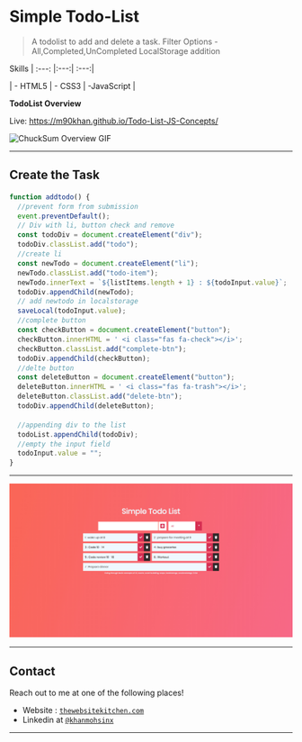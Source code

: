 # Simple Todo-List

> A todolist to add and delete a task.
> Filter Options - All,Completed,UnCompleted
> LocalStorage addition

Skills
| :---: |:---:| :---:|

| - HTML5 | - CSS3 | -JavaScript |

**TodoList Overview**

Live: https://m90khan.github.io/Todo-List-JS-Concepts/

![ChuckSum Overview GIF](https://github.com/m90khan/ChuckSum---Lorem-Ipsum-Generator/blob/master/img/chucksum.gif)

---

## Create the Task

```javascript
function addtodo() {
  //prevent form from submission
  event.preventDefault();
  // Div with li, button check and remove
  const todoDiv = document.createElement("div");
  todoDiv.classList.add("todo");
  //create li
  const newTodo = document.createElement("li");
  newTodo.classList.add("todo-item");
  newTodo.innerText = `${listItems.length + 1} : ${todoInput.value}`;
  todoDiv.appendChild(newTodo);
  // add newtodo in localstorage
  saveLocal(todoInput.value);
  //complete button
  const checkButton = document.createElement("button");
  checkButton.innerHTML = ' <i class="fas fa-check"></i>';
  checkButton.classList.add("complete-btn");
  todoDiv.appendChild(checkButton);
  //delte button
  const deleteButton = document.createElement("button");
  deleteButton.innerHTML = ' <i class="fas fa-trash"></i>';
  deleteButton.classList.add("delete-btn");
  todoDiv.appendChild(deleteButton);

  //appending div to the list
  todoList.appendChild(todoDiv);
  //empty the input field
  todoInput.value = "";
}
```

---

<img src="./img/overview-todo.jpg">

---

## Contact

Reach out to me at one of the following places!

- Website : <a href="https://thewebsitekitchen.com" target="_blank">`thewebsitekitchen.com`</a>
- Linkedin at <a href="https://de.linkedin.com/in/khanmohsinx" target="_blank">`@khanmohsinx`</a>

---
